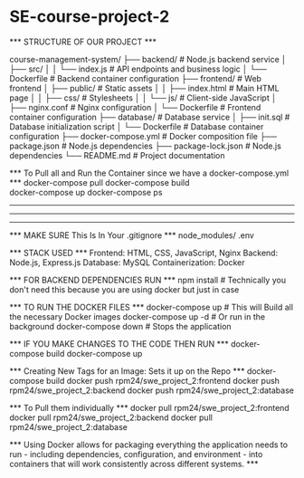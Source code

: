 # SE-course-project-2

*** STRUCTURE OF OUR PROJECT ***

course-management-system/
├── backend/                # Node.js backend service
│   ├── src/
│   │   └── index.js        # API endpoints and business logic
│   └── Dockerfile          # Backend container configuration
├── frontend/               # Web frontend
│   ├── public/             # Static assets
│   │   ├── index.html      # Main HTML page
│   │   ├── css/            # Stylesheets
│   │   └── js/             # Client-side JavaScript
│   ├── nginx.conf          # Nginx configuration
│   └── Dockerfile          # Frontend container configuration
├── database/               # Database service
│   ├── init.sql            # Database initialization script
│   └── Dockerfile          # Database container configuration
├── docker-compose.yml      # Docker composition file
├── package.json            # Node.js dependencies
├── package-lock.json       # Node.js dependencies
└── README.md               # Project documentation

*** To Pull all and Run the Container since we have a docker-compose.yml ***
docker-compose pull    <!-- pulls latest images -->
docker-compose build     <!-- build images -->   
docker-compose up       <!-- start services -->
docker-compose ps    <!-- check status of the running services  -->

*****************************
* * * * * * * * * * * * * * *
*****************************





*** MAKE SURE This Is In Your .gitignore ***
node_modules/
.env

*** STACK USED ***
Frontend: HTML, CSS, JavaScript, Nginx
Backend: Node.js, Express.js
Database: MySQL
Containerization: Docker

*** FOR BACKEND DEPENDENCIES RUN ***
npm install   # Technically you don't need this because you are using docker but just in case

*** TO RUN THE DOCKER FILES ***
docker-compose up   # This will Build all the necessary Docker images
docker-compose up -d   # Or run in the background
docker-compose down      # Stops the application

*** IF YOU MAKE CHANGES TO THE CODE THEN RUN ***
docker-compose build
docker-compose up


*** Creating New Tags for an Image: Sets it up on the Repo ***
docker-compose build
docker push rpm24/swe_project_2:frontend
docker push rpm24/swe_project_2:backend
docker push rpm24/swe_project_2:database

*** To Pull them individually ***
docker pull rpm24/swe_project_2:frontend
docker pull rpm24/swe_project_2:backend
docker pull rpm24/swe_project_2:database



*** Using Docker allows for packaging everything the application needs to run - including dependencies, configuration, and environment - into containers that will work consistently across different systems. *** 

